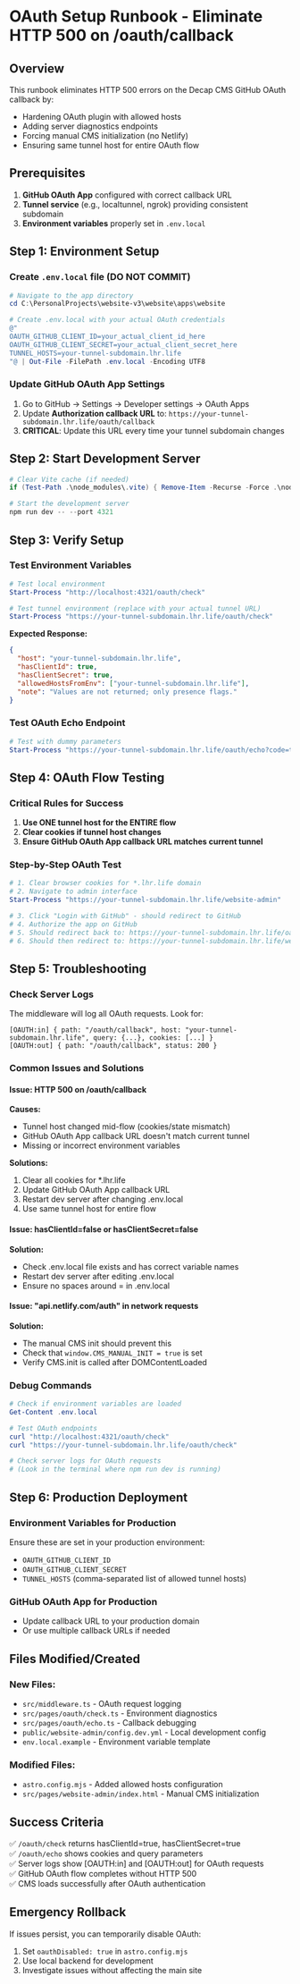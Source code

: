 # OAuth Setup Runbook - Eliminate HTTP 500 on /oauth/callback

## Overview
This runbook eliminates HTTP 500 errors on the Decap CMS GitHub OAuth callback by:
- Hardening OAuth plugin with allowed hosts
- Adding server diagnostics endpoints
- Forcing manual CMS initialization (no Netlify)
- Ensuring same tunnel host for entire OAuth flow

## Prerequisites
1. **GitHub OAuth App** configured with correct callback URL
2. **Tunnel service** (e.g., localtunnel, ngrok) providing consistent subdomain
3. **Environment variables** properly set in `.env.local`

## Step 1: Environment Setup

### Create `.env.local` file (DO NOT COMMIT)
```powershell
# Navigate to the app directory
cd C:\PersonalProjects\website-v3\website\apps\website

# Create .env.local with your actual OAuth credentials
@"
OAUTH_GITHUB_CLIENT_ID=your_actual_client_id_here
OAUTH_GITHUB_CLIENT_SECRET=your_actual_client_secret_here
TUNNEL_HOSTS=your-tunnel-subdomain.lhr.life
"@ | Out-File -FilePath .env.local -Encoding UTF8
```

### Update GitHub OAuth App Settings
1. Go to GitHub → Settings → Developer settings → OAuth Apps
2. Update **Authorization callback URL** to: `https://your-tunnel-subdomain.lhr.life/oauth/callback`
3. **CRITICAL**: Update this URL every time your tunnel subdomain changes

## Step 2: Start Development Server

```powershell
# Clear Vite cache (if needed)
if (Test-Path .\node_modules\.vite) { Remove-Item -Recurse -Force .\node_modules\.vite }

# Start the development server
npm run dev -- --port 4321
```

## Step 3: Verify Setup

### Test Environment Variables
```powershell
# Test local environment
Start-Process "http://localhost:4321/oauth/check"

# Test tunnel environment (replace with your actual tunnel URL)
Start-Process "https://your-tunnel-subdomain.lhr.life/oauth/check"
```

**Expected Response:**
```json
{
  "host": "your-tunnel-subdomain.lhr.life",
  "hasClientId": true,
  "hasClientSecret": true,
  "allowedHostsFromEnv": ["your-tunnel-subdomain.lhr.life"],
  "note": "Values are not returned; only presence flags."
}
```

### Test OAuth Echo Endpoint
```powershell
# Test with dummy parameters
Start-Process "https://your-tunnel-subdomain.lhr.life/oauth/echo?code=test&state=test"
```

## Step 4: OAuth Flow Testing

### Critical Rules for Success
1. **Use ONE tunnel host for the ENTIRE flow**
2. **Clear cookies if tunnel host changes**
3. **Ensure GitHub OAuth App callback URL matches current tunnel**

### Step-by-Step OAuth Test
```powershell
# 1. Clear browser cookies for *.lhr.life domain
# 2. Navigate to admin interface
Start-Process "https://your-tunnel-subdomain.lhr.life/website-admin"

# 3. Click "Login with GitHub" - should redirect to GitHub
# 4. Authorize the app on GitHub
# 5. Should redirect back to: https://your-tunnel-subdomain.lhr.life/oauth/callback
# 6. Should then redirect to: https://your-tunnel-subdomain.lhr.life/website-admin
```

## Step 5: Troubleshooting

### Check Server Logs
The middleware will log all OAuth requests. Look for:
```
[OAUTH:in] { path: "/oauth/callback", host: "your-tunnel-subdomain.lhr.life", query: {...}, cookies: [...] }
[OAUTH:out] { path: "/oauth/callback", status: 200 }
```

### Common Issues and Solutions

#### Issue: HTTP 500 on /oauth/callback
**Causes:**
- Tunnel host changed mid-flow (cookies/state mismatch)
- GitHub OAuth App callback URL doesn't match current tunnel
- Missing or incorrect environment variables

**Solutions:**
1. Clear all cookies for *.lhr.life
2. Update GitHub OAuth App callback URL
3. Restart dev server after changing .env.local
4. Use same tunnel host for entire flow

#### Issue: hasClientId=false or hasClientSecret=false
**Solution:**
- Check .env.local file exists and has correct variable names
- Restart dev server after editing .env.local
- Ensure no spaces around = in .env.local

#### Issue: "api.netlify.com/auth" in network requests
**Solution:**
- The manual CMS init should prevent this
- Check that `window.CMS_MANUAL_INIT = true` is set
- Verify CMS.init is called after DOMContentLoaded

### Debug Commands
```powershell
# Check if environment variables are loaded
Get-Content .env.local

# Test OAuth endpoints
curl "http://localhost:4321/oauth/check"
curl "https://your-tunnel-subdomain.lhr.life/oauth/check"

# Check server logs for OAuth requests
# (Look in the terminal where npm run dev is running)
```

## Step 6: Production Deployment

### Environment Variables for Production
Ensure these are set in your production environment:
- `OAUTH_GITHUB_CLIENT_ID`
- `OAUTH_GITHUB_CLIENT_SECRET`
- `TUNNEL_HOSTS` (comma-separated list of allowed tunnel hosts)

### GitHub OAuth App for Production
- Update callback URL to your production domain
- Or use multiple callback URLs if needed

## Files Modified/Created

### New Files:
- `src/middleware.ts` - OAuth request logging
- `src/pages/oauth/check.ts` - Environment diagnostics
- `src/pages/oauth/echo.ts` - Callback debugging
- `public/website-admin/config.dev.yml` - Local development config
- `env.local.example` - Environment variable template

### Modified Files:
- `astro.config.mjs` - Added allowed hosts configuration
- `src/pages/website-admin/index.html` - Manual CMS initialization

## Success Criteria
✅ `/oauth/check` returns hasClientId=true, hasClientSecret=true  
✅ `/oauth/echo` shows cookies and query parameters  
✅ Server logs show [OAUTH:in] and [OAUTH:out] for OAuth requests  
✅ GitHub OAuth flow completes without HTTP 500  
✅ CMS loads successfully after OAuth authentication  

## Emergency Rollback
If issues persist, you can temporarily disable OAuth:
1. Set `oauthDisabled: true` in `astro.config.mjs`
2. Use local backend for development
3. Investigate issues without affecting the main site
